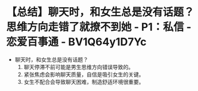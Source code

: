 # 【总结】聊天时，和女生总是没有话题？思维方向走错了就撩不到她 - P1：私信 - 恋爱百事通 - BV1Q64y1D7Yc

-   聊天时，和女生总是没有话题？
    1.  聊天停滞不前可能是男生思维方向错误导致的。
    2.  紧张焦虑会影响聊天质量，自信是吸引女生的关键。
    3.  女生不配合会导致聊天困难，制造舒适环境很重要。